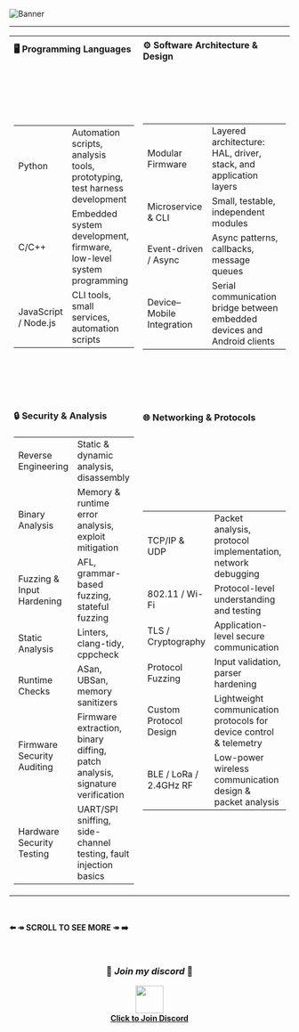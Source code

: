 ![Banner](https://cdn.discordapp.com/attachments/1127282303572385874/1426879053780221982/image.png?ex=68ecd42c&is=68eb82ac&hm=ce1c5f1616ff100ec9ea36910bd616f7d14d6fbbb6cffb11280e4e1198d57532&)

---

| | | |
| - | - | - |
| **🖥 Programming Languages** | **⚙️ Software Architecture & Design** | **🛠 Embedded Software / Firmware** |
| <table><tr><td>Python</td><td>Automation scripts, analysis tools, prototyping, test harness development</td></tr><tr><td>C/C++</td><td>Embedded system development, firmware, low-level system programming</td></tr><tr><td>JavaScript / Node.js</td><td>CLI tools, small services, automation scripts</td></tr></table> | <table><tr><td>Modular Firmware</td><td>Layered architecture: HAL, driver, stack, and application layers</td></tr><tr><td>Microservice & CLI</td><td>Small, testable, independent modules</td></tr><tr><td>Event-driven / Async</td><td>Async patterns, callbacks, message queues</td></tr><tr><td>Device–Mobile Integration</td><td>Serial communication bridge between embedded devices and Android clients</td></tr></table> | <table><tr><td>Bootloader & OTA</td><td>Firmware updates, rollback mechanisms</td></tr><tr><td>RTOS / Task Scheduling</td><td>FreeRTOS, task priorities, resource management</td></tr><tr><td>Cross-compilation</td><td>GCC/Clang toolchains, linker optimizations</td></tr><tr><td>Serial & IPC Protocols</td><td>UART, CDC, framing, protocol communication</td></tr><tr><td>Wireless Stack Optimization</td><td>Custom Wi-Fi stack tuning, low-level frame injection & analysis</td></tr><tr><td>Peripheral Integration</td><td>SPI, I²C, GPIO abstraction, hardware interfacing for sensors & modules</td></tr></table> |
| **🔒 Security & Analysis** | **🌐 Networking & Protocols** | |
| <table><tr><td>Reverse Engineering</td><td>Static & dynamic analysis, disassembly</td></tr><tr><td>Binary Analysis</td><td>Memory & runtime error analysis, exploit mitigation</td></tr><tr><td>Fuzzing & Input Hardening</td><td>AFL, grammar-based fuzzing, stateful fuzzing</td></tr><tr><td>Static Analysis</td><td>Linters, clang-tidy, cppcheck</td></tr><tr><td>Runtime Checks</td><td>ASan, UBSan, memory sanitizers</td></tr><tr><td>Firmware Security Auditing</td><td>Firmware extraction, binary diffing, patch analysis, signature verification</td></tr><tr><td>Hardware Security Testing</td><td>UART/SPI sniffing, side-channel testing, fault injection basics</td></tr></table> | <table><tr><td>TCP/IP & UDP</td><td>Packet analysis, protocol implementation, network debugging</td></tr><tr><td>802.11 / Wi-Fi</td><td>Protocol-level understanding and testing</td></tr><tr><td>TLS / Cryptography</td><td>Application-level secure communication</td></tr><tr><td>Protocol Fuzzing</td><td>Input validation, parser hardening</td></tr><tr><td>Custom Protocol Design</td><td>Lightweight communication protocols for device control & telemetry</td></tr><tr><td>BLE / LoRa / 2.4GHz RF</td><td>Low-power wireless communication design & packet analysis</td></tr></table> | |

<br>

**⬅️ ↠️ SCROLL TO SEE MORE ↠️ ➡️**

<br>

<div align="center">

### 🚀 *Join my discord* 🚀

<a href="https://discord.gg/PqZ9xwq5FV">
  <img src="https://cdn.discordapp.com/attachments/1024260385311838289/1424129381928013865/iu.png?ex=68e2d357&is=68e181d7&hm=34534432955c28de9bac19e74e1f3870d771bd1dc5bd5c25634a3bdf5aefdd1e&" width="50" height="50">
  <br>
  <strong>Click to Join Discord</strong>
</a>

</div>

